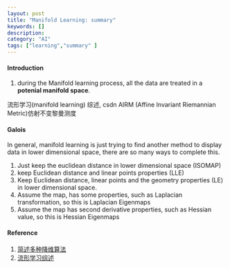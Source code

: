 ```yaml
---
layout: post
title: "Manifold Learning: summary"
keywords: []
description: 
category: "AI"
tags: ["learning","summary" ]
---
```



#### Introduction
1. during the Manifold learning process, all the data are treated in a **potenial manifold space**.


流形学习(manifold learning) 综述, csdn
AIRM (Affine Invariant Riemannian Metric)仿射不变黎曼测度


#### Galois
In general, manifold learning is just trying to find another method to display
data in lower dimensional space, there are so many ways to complete this. <br />
1. Just keep the euclidean distance in lower dimensional space (ISOMAP)
2. keep Euclidean distance and linear points properties (LLE)
3. Keep Euclidean distance, linear points and the geometry properties (LE) in
   lower dimensional space.
4. Assume the map, has some properties, such as Laplacian  transformation, so
   this is Laplacian Eigenmaps
5. Assume the map has second derivative properties, such as Hessian value, so
   this is Hessian Eigenmaps

#### Reference
1. [简述多种降维算法](http://chenrudan.github.io/blog/2016/04/01/dimensionalityreduction.html)
2. [流形学习综述](https://blog.csdn.net/zz_1215/article/details/39481437?t=1466602174114)

